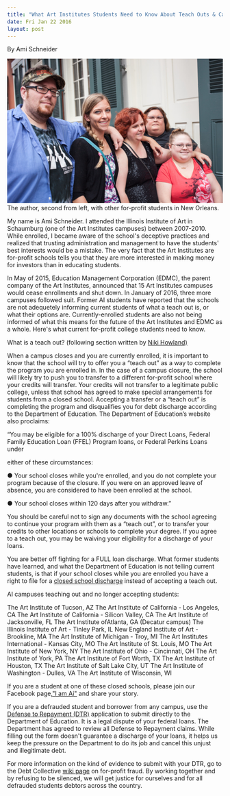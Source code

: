 ```yaml
---
title: "What Art Institutes Students Need to Know About Teach Outs & Campus Closures"
date: Fri Jan 22 2016
layout: post
---
```


By Ami Schneider

![alt](/assets/images/2016/01/studentactivists.jpg)
The author, second from left, with other for-profit students in New Orleans. 



My name is Ami Schneider. I attended the Illinois Institute of Art in Schaumburg (one of the Art Institutes campuses) between 2007-2010. While enrolled, I became aware of the school's deceptive practices and realized that trusting administration and management to have the students' best interests would be a mistake. The very fact that the Art Institutes are for-profit schools tells you that they are more interested in making money for investors than in educating students. 

In May of 2015, Education Management Corporation (EDMC), the parent company of the Art Institutes, announced that 15 Art Institutes campuses would cease enrollments and shut down. In January of 2016, three more campuses followed suit. Former AI students have reported that the schools are not adequetely informing current students of what a teach out is, or what their options are. Currently-enrolled students are also not being informed of what this means for the future of the Art Institutes and EDMC as a whole. Here's what current for-profit college students need to know. 

What is a teach out? (following section written by [Niki Howland)](http://blog.debtcollective.org/itttechclosures/)

When a campus closes and you are currently enrolled, it is important to know that the school will try to offer you a “teach out” as a way to complete the program you are enrolled in. In the case of a campus closure, the school will likely try to push you to transfer to a different for-profit school where your credits will transfer. Your credits will not transfer to a legitimate public college, unless that school has agreed to make special arrangements for students from a closed school. Accepting a transfer or a “teach out” is completing the program and disqualifies you for debt discharge according to the Department of Education. The Department of Education’s website also proclaims:

“You may be eligible for a 100% discharge of your Direct Loans, Federal Family Education Loan (FFEL) Program loans, or Federal Perkins Loans under 

either of these circumstances:

● Your school closes while you're enrolled, and you do not complete your program because of the closure. If you were on an approved leave of absence, you are considered to have been enrolled at the school.

● Your school closes within 120 days after you withdraw.” 

You should be careful not to sign any documents with the school agreeing to continue your program with them as a “teach out”, or to transfer your credits to other locations or schools to complete your degree. If you agree to a teach out, you may be waiving your eligibility for a discharge of your loans.

You are better off fighting for a FULL loan discharge. What former students have learned, and what the Department of Education is not telling current students, is that if your school closes while you are enrolled you have a right to file for a [closed school discharge](http://studentaid.ed.gov/sa/repay-loans/forgiveness-cancellation/closed-school) instead of accepting a teach out.

AI campuses teaching out and no longer accepting students:

The Art Institute of Tucson, AZ
The Art Institute of California - Los Angeles, CA
The Art Institute of California - Silicon Valley, CA
The Art Institute of Jacksonville, FL
The Art Institute ofAtlanta, GA  (Decatur campus)
The Illinois Institute of Art - Tinley Park, IL
New England Institute of Art - Brookline, MA
The Art Institute of Michigan - Troy, MI 
The Art Institutes International - Kansas City, MO
The Art Institute of St. Louis, MO
The Art Institute of New York, NY
The Art Institute of Ohio - Cincinnati, OH
The Art Institute of York, PA 
The Art Institute of Fort Worth, TX
The Art Institute of Houston, TX 
 The Art Institute of Salt Lake City, UT
The Art Institute of Washington - Dulles, VA 
The Art Institute of Wisconsin, WI  

If you are a student at one of these closed schools, please join our Facebook page,["I am Ai"](http://www.facebook.com/groups/aistudents/) and share your story.

If you are a defrauded student and borrower from any campus, use the  [Defense to Repayment (DTR)](http://https://debtcollective.org/defense-to-repayment) application to submit directly to the Department of Education. It is a legal dispute of your federal loans. The Department has agreed to review all Defense to Repayment claims. While filling out the form doesn't guarantee a discharge of your loans, it helps us keep the pressure on the Department to do its job and cancel this unjust and illegitimate debt. 

For more information on the kind of evidence to submit with your DTR, go to the Debt Collective [wiki page](http://wiki.debtcollective.org/Main_Page) on for-profit fraud. By working together and by refusing to be silenced, we will get justice for ourselves and for all defrauded students debtors across the country.